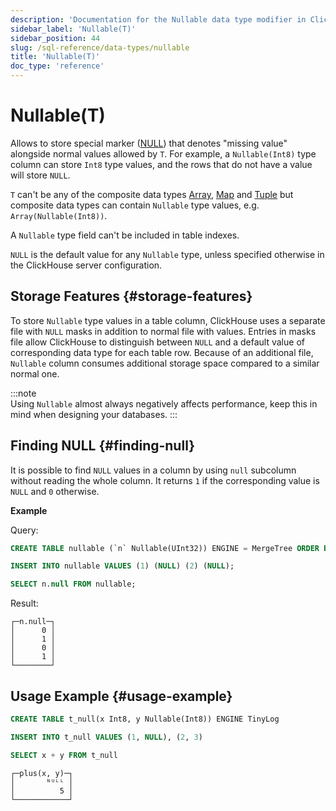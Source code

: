 ```yaml
---
description: 'Documentation for the Nullable data type modifier in ClickHouse'
sidebar_label: 'Nullable(T)'
sidebar_position: 44
slug: /sql-reference/data-types/nullable
title: 'Nullable(T)'
doc_type: 'reference'
---
```


# Nullable(T)

Allows to store special marker ([NULL](../../sql-reference/syntax.md)) that denotes "missing value" alongside normal values allowed by `T`. For example, a `Nullable(Int8)` type column can store `Int8` type values, and the rows that do not have a value will store `NULL`.

`T` can't be any of the composite data types [Array](../../sql-reference/data-types/array.md), [Map](../../sql-reference/data-types/map.md) and [Tuple](../../sql-reference/data-types/tuple.md) but composite data types can contain `Nullable` type values, e.g. `Array(Nullable(Int8))`.

A `Nullable` type field can't be included in table indexes.

`NULL` is the default value for any `Nullable` type, unless specified otherwise in the ClickHouse server configuration.

## Storage Features {#storage-features}

To store `Nullable` type values in a table column, ClickHouse uses a separate file with `NULL` masks in addition to normal file with values. Entries in masks file allow ClickHouse to distinguish between `NULL` and a default value of corresponding data type for each table row. Because of an additional file, `Nullable` column consumes additional storage space compared to a similar normal one.

:::note    
Using `Nullable` almost always negatively affects performance, keep this in mind when designing your databases.
:::

## Finding NULL {#finding-null}

It is possible to find `NULL` values in a column by using `null` subcolumn without reading the whole column. It returns `1` if the corresponding value is `NULL` and `0` otherwise.

**Example**

Query:

```sql
CREATE TABLE nullable (`n` Nullable(UInt32)) ENGINE = MergeTree ORDER BY tuple();

INSERT INTO nullable VALUES (1) (NULL) (2) (NULL);

SELECT n.null FROM nullable;
```

Result:

```text
┌─n.null─┐
│      0 │
│      1 │
│      0 │
│      1 │
└────────┘
```

## Usage Example {#usage-example}

```sql
CREATE TABLE t_null(x Int8, y Nullable(Int8)) ENGINE TinyLog
```

```sql
INSERT INTO t_null VALUES (1, NULL), (2, 3)
```

```sql
SELECT x + y FROM t_null
```

```text
┌─plus(x, y)─┐
│       ᴺᵁᴸᴸ │
│          5 │
└────────────┘
```
